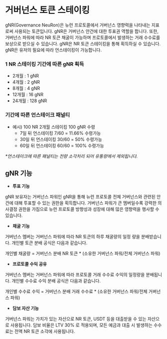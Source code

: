 # 거버넌스 토큰 스테이킹

gNR(Governance NeuRon)은 뉴런 프로토콜에서 거버넌스 영향력을 나타내는 지표로써 사용되는 토큰입니다. gNR은 거버넌스 안건에 대한 투표권 역할을 합니다. 또한, 거버넌스 파워에 따라 NR 토큰 채굴이 가능하며 프로토콜에서 발생하는 거래 수수료를 보상으로 받으실 수 있습니다. gNR은 NR 토큰 스테이킹을 통해 획득하실 수 있습니다. gNR은 유저의 필요에 따라 언스테이킹이 가능합니다.

### **1 NR 스테이킹 기간에 따른 gNR 획득**

* 2개월 : 1 gNR
* 4개월 : 2 gNR
* 8개월 : 4 gNR
* 12개월 : 16 gNR
* 24개월 : 128 gNR

### **기간에 따른 언스테이크 패널티**

* 예시) 100 NR 2개월 스테이킹 100 gNR 수령
  * 7일 뒤 언스테이킹 7/60 = 11.66% 수령가능
  * 30일 뒤 언스테이킹 30/60 = 50% 수령가능
  * 60일 뒤 언스테이킹 60/60 = 100% 수령가능

_\*언스테이크에 따른 패널티는 전량 소각처리 되어 유통량에서 제외됩니다._

## **gNR 기능**

* **투표 기능**

gNR 보유자는 거버넌스 파워인 gNR을 통해 뉴런 프로토콜 전체 거버넌스와 관련된 안건에 대해 투표할 수 있는 권한을 획득합니다. 거버넌스 파워가 큰 멤버일수록 강력한 의사결정 권한을 가짐으로 뉴런 프로토콜 방향성과 성장에 대해 많은 영향력을 행사할 수 있습니다.



* **채굴 기능**

거버넌스 멤버는 거버넌스 파워에 따라 NR 토큰의 하루 채굴량의 일정 량을 분배받습니다. 개인별 토큰 분배 공식은 다음과 같습니다.

개인별 채굴량 = 거버넌스 분배 NR 토큰 \* (소유한 거버넌스 파워/전체 거버넌스 파워)



* **프로토콜 수익 공유**

거버넌스 멤버는 거버넌스 파워에 따라 프로토콜 거래 수수료 수익의 일정량을 분배됩니다. 개인별 수수료 수익 분배 공식은 다음과 같습니다.

개인별 수수료 수익 = 거버넌스 분배 거래 수수료 \* (소유한 거버넌스 파워/전체 거버넌스 파워)



* **담보 자산 기능**

거버넌스 파워는 가치가 있는 자산으로 NR 토큰, USDT 등을 대출받을 수 있는 자산으로 사용됩니다. 담보 비율은 LTV 30% 로 적용되며, 모든 예금과 대출 시 발생하는 수수료는 전액 NR 토큰 소각에 사용됩니다.
